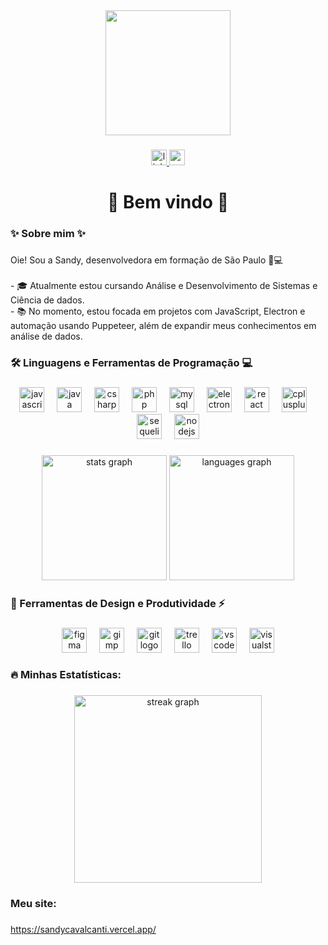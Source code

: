 <div align="center">
  <img height="200" src="https://media0.giphy.com/media/v1.Y2lkPTc5MGI3NjExcmZ4Zmo2eWs5ZWpycWs2NzlvMnc5Z2Rxc3lwaWpmdnR6aHQ3cHF0ZyZlcD12MV9pbnRlcm5hbF9naWZfYnlfaWQmY3Q9Zw/RvnTYlyksGLdjNR1KA/giphy.gif"  />
</div>

###

<div align="center">
  <a href="https://www.linkedin.com/in/sandy-pereira-cavalcanti-4351a0259/" target="_blank">
    <img src="https://img.shields.io/static/v1?message=LinkedIn&logo=linkedin&label=&color=0077B5&logoColor=white&labelColor=&style=for-the-badge" height="25" alt="linkedin logo"  />
  </a>
  <a href="https://mail.google.com/mail/?view=cm&fs=1&to=sandypereiracavalcanti@gmail.com" target="_blank">
    <img src="https://img.shields.io/static/v1?message=Gmail&logo=gmail&label=&color=D14836&logoColor=white&labelColor=&style=for-the-badge" height="25" alt="gmail logo"  />
  </a>
</div>

###

<h1 align="center">🎀 Bem vindo 🎀</h1>

###

<h3 align="left">✨ Sobre mim ✨</h3>

###

<p align="left">Oie! Sou a Sandy, desenvolvedora em formação de São Paulo 🔆💻<br><br>- 🎓 Atualmente estou cursando Análise e Desenvolvimento de Sistemas e Ciência de dados.<br>- 📚 No momento, estou focada em projetos com JavaScript, Electron e automação usando Puppeteer, além de expandir meus conhecimentos em análise de dados.</p>

###

<h3 align="left">🛠 Linguagens e Ferramentas de Programação 💻</h3>

###

<div align="center">
  <img src="https://cdn.jsdelivr.net/gh/devicons/devicon/icons/javascript/javascript-plain.svg" height="40" alt="javascript logo"  />
  <img width="12" />
  <img src="https://cdn.jsdelivr.net/gh/devicons/devicon/icons/java/java-original.svg" height="40" alt="java logo"  />
  <img width="12" />
  <img src="https://cdn.jsdelivr.net/gh/devicons/devicon/icons/csharp/csharp-line.svg" height="40" alt="csharp logo"  />
  <img width="12" />
  <img src="https://cdn.simpleicons.org/php/777BB4" height="40" alt="php logo"  />
  <img width="12" />
  <img src="https://cdn.jsdelivr.net/gh/devicons/devicon/icons/mysql/mysql-original-wordmark.svg" height="40" alt="mysql logo"  />
  <img width="12" />
  <img src="https://cdn.simpleicons.org/electron/47848F" height="40" alt="electron logo"  />
  <img width="12" />
  <img src="https://cdn.jsdelivr.net/gh/devicons/devicon/icons/react/react-original.svg" height="40" alt="react logo"  />
  <img width="12" />
  <img src="https://cdn.simpleicons.org/c++/00599C" height="40" alt="cplusplus logo"  />
  <img width="12" />
  <img src="https://cdn.simpleicons.org/sequelize/52B0E7" height="40" alt="sequelize logo"  />
  <img width="12" />
  <img src="https://cdn.jsdelivr.net/gh/devicons/devicon/icons/nodejs/nodejs-original.svg" height="40" alt="nodejs logo"  />
</div>

###

<div align="center">
  <img src="https://github-readme-stats.vercel.app/api?username=sandycavalcanti&hide_title=true&hide_rank=true&show_icons=true&include_all_commits=true&count_private=true&disable_animations=false&theme=highcontrast&locale=en&hide_border=false" height="200" alt="stats graph" />
  <img src="https://github-readme-stats.vercel.app/api/top-langs?username=sandycavalcanti&locale=pt-br&hide_title=false&layout=compact&card_width=320&theme=radical&hide_border=false" height="200" alt="languages graph" />
</div>

###

<h3 align="left">🔨 Ferramentas de Design e Produtividade ⚡</h3>

###

<div align="center">
  <img src="https://cdn.jsdelivr.net/gh/devicons/devicon/icons/figma/figma-original.svg" height="40" alt="figma logo"  />
  <img width="12" />
  <img src="https://cdn.jsdelivr.net/gh/devicons/devicon/icons/gimp/gimp-original.svg" height="40" alt="gimp logo"  />
  <img width="12" />
  <img src="https://cdn.jsdelivr.net/gh/devicons/devicon/icons/git/git-plain.svg" height="40" alt="git logo"  />
  <img width="12" />
  <img src="https://cdn.jsdelivr.net/gh/devicons/devicon/icons/trello/trello-plain.svg" height="40" alt="trello logo"  />
  <img width="12" />
  <img src="https://cdn.jsdelivr.net/gh/devicons/devicon/icons/vscode/vscode-original.svg" height="40" alt="vscode logo"  />
  <img width="12" />
  <img src="https://cdn.jsdelivr.net/gh/devicons/devicon/icons/visualstudio/visualstudio-plain.svg" height="40" alt="visualstudio logo"  />
</div>

###

<h3 align="left">🔥 Minhas Estatísticas:</h3>

###

<div align="center">
  <img src="https://streak-stats.demolab.com?user=sandycavalcanti&locale=pt-br&mode=weekly&theme=radical&hide_border=false&border_radius=10&date_format=j%20M%5B%20Y%5D&order=3" height="300" alt="streak graph"  />
</div>

###

<h3 align="left">Meu site:</h3>

###

<a> https://sandycavalcanti.vercel.app/ </a>

###


